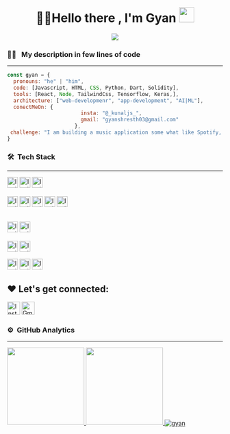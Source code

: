 <h1 align="center">👋🏻Hello there , I'm Gyan <img src="https://media.giphy.com/media/TEnXkcsHrP4YedChhA/giphy.gif" width="35"></h1>
<p align="center">
  <a href="https://github.com/DenverCoder1/readme-typing-svg"><img src="https://readme-typing-svg.herokuapp.com?lines=Begineer+App+Developer;Web+Developer;ML%20|%20AI%20|%20;Python+Developer;JavaScriprt+Developer;Always%20eager%20to%20learning%20new%20things&center=true&width=500&height=50"></a>
</p>

### 👨‍💻 &nbsp; My description in few lines of code
<hr>

```javascript
const gyan = {
  pronouns: "he" | "him",
  code: [Javascript, HTML, CSS, Python, Dart, Solidity],
  tools: [React, Node, TailwindCss, Tensorflow, Keras,],
  architecture: ["web-developmenr", "app-development", "AI|ML"],
  conectMeOn: {
                        insta: "@_kunaljs_",
                        gmail: "gyanshresth03@gmail.com"
                      },
 challenge: "I am building a music application some what like Spotify, but still unique"
}
```

### 🛠 &nbsp;Tech Stack
<hr>
<a href="https://www.instagram.com/wtf.itz_gyan" target="_blank"><img alt="Instagram" src="https://img.shields.io/badge/-Python-05122A?style=flat&logo=python"  height="25px"/></a>
<a href="https://www.instagram.com/wtf.itz_gyan" target="_blank"><img alt="Instagram" src="https://img.shields.io/badge/TensorFlow-%23FF6F00.svg?style=flat&logo=TensorFlow&logoColor=white"  height="25px"/></a>
<a href="https://www.instagram.com/wtf.itz_gyan" target="_blank"><img alt="Instagram" src="https://img.shields.io/badge/Keras-%23D00000.svg?style=flat&logo=Keras&logoColor=white"  height="25px"/></a></br>
<br>
<a href="https://www.instagram.com/wtf.itz_gyan" target="_blank"><img alt="Instagram" src="https://img.shields.io/badge/-JavaScript-05122A?style=flat&logo=javascript"  height="25px"/></a>
<a href="https://www.instagram.com/wtf.itz_gyan" target="_blank"><img alt="Instagram" src="https://img.shields.io/badge/-React-05122A?style=flat&logo=react"  height="25px"/></a>
<a href="https://www.instagram.com/wtf.itz_gyan" target="_blank"><img alt="Instagram" src="https://img.shields.io/badge/-HTML-05122A?style=flat&logo=HTML5"  height="25px"/></a>
<a href="https://www.instagram.com/wtf.itz_gyan" target="_blank"><img alt="Instagram" src="https://img.shields.io/badge/-NodeJs-05122A?style=flat&logo=Node.Js"  height="25px"/></a>
<a href="https://www.instagram.com/wtf.itz_gyan" target="_blank"><img alt="Instagram" src="https://img.shields.io/badge/-CSS-05122A?style=flat&logo=CSS3&logoColor=1572B6"  height="25px"/></a></br>
<br>

<a href="https://www.instagram.com/wtf.itz_gyan" target="_blank"><img alt="Instagram" src="https://img.shields.io/badge/-Solidity-05122A?style=flat&logo=solidity"  height="25px"/></a>
<a href="https://www.instagram.com/wtf.itz_gyan" target="_blank"><img alt="Instagram" src="https://img.shields.io/badge/-Dart-05122A?style=flat&logo=dart"  height="25px"/></a></br>
<br>
<a href="https://www.instagram.com/wtf.itz_gyan" target="_blank"><img alt="Instagram" src="https://img.shields.io/badge/-Git-05122A?style=flat&logo=git"  height="25px"/></a>
<a href="https://www.instagram.com/wtf.itz_gyan" target="_blank"><img alt="Instagram" src="https://img.shields.io/badge/-GitHub-05122A?style=flat&logo=github"  height="25px"/></a></br>

<a href="https://www.instagram.com/wtf.itz_gyan" target="_blank"><img alt="Instagram" src="https://img.shields.io/badge/WebStorm-143?style=flat&logo=webstorm&logoColor=black&color=black&labelColor=blue"  height="25px"/></a>
<a href="https://www.instagram.com/wtf.itz_gyan" target="_blank"><img alt="Instagram" src="https://img.shields.io/badge/PyCharm-143?style=flat&logo=pycharm&logoColor=black&color=black&labelColor=green"  height="25px"/></a>
<a href="https://www.instagram.com/wtf.itz_gyan" target="_blank"><img alt="Instagram" src="https://img.shields.io/badge/-Visual%20Studio%20Code-05122A?style=flat&logo=visual-studio-code&logoColor=007ACC"  height="25px"/></a>



## ❤️ Let's get connected:

<p> <a href="https://www.instagram.com/_kunaljs_" target="_blank"><img alt="Instagram" src="https://img.shields.io/badge/Instagram-E4405F?style=for-the-badge&logo=instagram&logoColor=white"  height="30px"/></a>
  <a href="mailto:gyanshresth03@gmail.com" target="_blank"> <img alt="Gmail" src="https://img.shields.io/badge/Gmail-D14836?style=for-the-badge&logo=gmail&logoColor=white" height="30px" /> </a>
</p>


### ⚙️ &nbsp;GitHub Analytics
<hr>
<p align="">
<a style="text-align: 'center'" href="https://github.com/gyan-js">
  <img height="180em" src="https://github-readme-stats-eight-theta.vercel.app/api?username=gyan-js&show_icons=true&theme=white&include_all_commits=true&count_private=true"/>
  <img height="180em" src="https://github-readme-stats-eight-theta.vercel.app/api/top-langs/?username=gyan-js&layout=compact&langs_count=8&theme=white&include_all_commits=true&count_private=true"/>
  <img align="center" src="https://github-readme-streak-stats.herokuapp.com/?user=gyan-js&" alt="gyan" />
</a>
</p>


  
 

   




